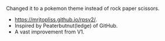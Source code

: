 Changed it to a pokemon theme instead of rock paper scissors.
- https://mrjtopliss.github.io/rpsv2/.
- Inspired by Peaterbutnut(ledge) of GitHub.
- A vast improvement from V1.

